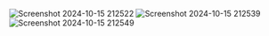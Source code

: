 ![Screenshot 2024-10-15 212522](https://github.com/user-attachments/assets/ed058001-008a-40c3-a47c-0e8efa52a703)
![Screenshot 2024-10-15 212539](https://github.com/user-attachments/assets/6a2afad3-6024-4b2b-a930-d1d607bc46fd)
![Screenshot 2024-10-15 212549](https://github.com/user-attachments/assets/6b4dbb18-8635-4317-bdc5-0c0f7987fcd5)
